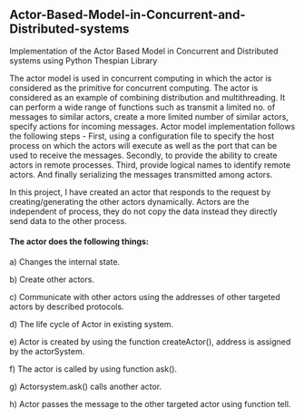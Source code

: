 ## Actor-Based-Model-in-Concurrent-and-Distributed-systems
Implementation of the Actor Based Model in Concurrent and Distributed systems using Python Thespian Library

The actor model is used in concurrent computing in which the actor is considered as the primitive for concurrent computing. The actor is considered as an example of combining distribution and multithreading. It can perform a wide range of functions such as transmit a limited no. of messages to similar actors, create a more limited number of similar actors, specify actions for incoming messages.
Actor model implementation follows the following steps - First, using a configuration file to specify the host process on which the actors will execute as well as the port that can be used to receive the messages. Secondly, to provide the ability to create actors in remote processes. Third, provide logical names to identify remote actors. And finally serializing the messages transmitted among actors.

In this project, I have created an actor that responds to the request by creating/generating the other actors dynamically. Actors are the independent of process, they do not copy the data instead they directly send data to the other process.

#### The actor does the following things:
a)	Changes the internal state.

b)	Create other actors.

c)	Communicate with other actors using the addresses of other targeted actors by described protocols.

d)	The life cycle of Actor in existing system.

e)	Actor is created by using the function createActor(), address is assigned by the actorSystem.

f)	The actor is called by using function ask().

g)	Actorsystem.ask() calls another actor.

h)	Actor passes the message to the other targeted actor using function tell.
